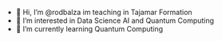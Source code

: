 - 👋 Hi, I’m @rodbalza im teaching in Tajamar Formation
- 👀 I’m interested in Data Science AI and Quantum Computing
- 🌱 I’m currently learning Quantum Computing 


<!---
rodbalza/rodbalza is a ✨ special ✨ repository because its `README.md` (this file) appears on your GitHub profile.
You can click the Preview link to take a look at your changes.
--->
